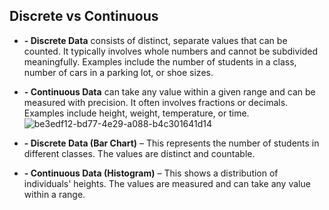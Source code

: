 ## Discrete vs Continuous
- **- Discrete Data** consists of distinct, separate values that can be counted. It typically involves whole numbers and cannot be subdivided meaningfully. Examples include the number of students in a class, number of cars in a parking lot, or shoe sizes.
  
- **- Continuous Data** can take any value within a given range and can be measured with precision. It often involves fractions or decimals. Examples include height, weight, temperature, or time.
![be3edf12-bd77-4e29-a088-b4c301641d14](https://github.com/user-attachments/assets/c4c7a01a-7a23-4251-8cd2-86e3563d8231)
- **- Discrete Data (Bar Chart)** – This represents the number of students in different classes. The values are distinct and countable.
- **- Continuous Data (Histogram)** – This shows a distribution of individuals' heights. The values are measured and can take any value within a range.
